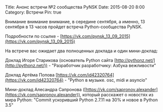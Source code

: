 Title: Анонс встречи №2 сообщества PyNSK
Date: 2015-08-20 8:00
Category: Встречи
Pin: true

Внимание внимание внимание, в середине сентября, а именно, 13 сентября в 13 часов пройдет встреча Python-сообщества PyNSK.

Подробности по ссылке - [https://vk.com/pynsk_13_09_2015](https://vk.com/pynsk_13_09_2015)

На встрече вас ожидает два полноценных доклада и один мини-доклад:

Доклад Игоря Старикова (основатель Python сайта [http://pythonz.net/](http://pythonz.net/)) - "Разработчик разработчику: Азбука вежливости"

Доклад Артёма Попова [https://vk.com/id42320764](https://vk.com/id42320764) - "Python в музыке. osc, midi и asyncio"

Мини-доклад Алесандра Сапронова ([https://vk.com/sapronov.alexander](https://vk.com/sapronov.alexander)), который расскажет о новостях из мира Python: "Commit ускоривший Python 2.7.11 на 30% и новое в Python 3.5"